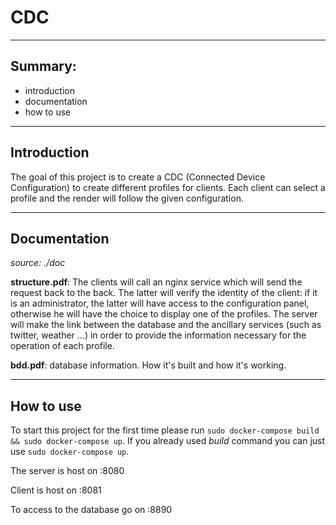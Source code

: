 # CDC

---
## Summary:
- introduction
- documentation
- how to use

---
## Introduction

The goal of this project is to create a CDC (Connected Device Configuration) to create different profiles for clients. Each client can select a profile and the render will follow the given configuration.

---
## Documentation
*source: ./doc*

**structure.pdf**: The clients will call an nginx service which will send the request back to the back. The latter will verify the identity of the client: if it is an administrator, the latter will have access to the configuration panel, otherwise he will have the choice to display one of the profiles. The server will make the link between the database and the ancillary services (such as twitter, weather ...) in order to provide the information necessary for the operation of each profile.

**bdd.pdf**: database information. How it's built and how it's working.

---
## How to use

To start this project for the first time please run `sudo docker-compose build && sudo docker-compose up`. If you already used *build* command you can just use `sudo docker-compose up`.

The server is host on :8080

Client is host on :8081

To access to the database go on :8890
